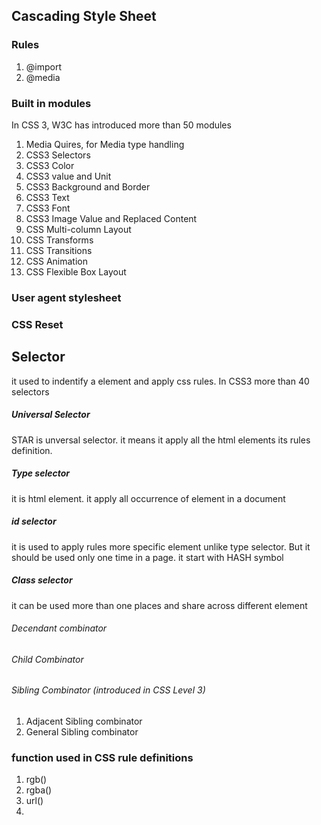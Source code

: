 ## Cascading Style Sheet

### Rules

1. @import
2. @media

### Built in modules

In CSS 3, W3C has introduced more than 50 modules

1. Media Quires, for Media type handling
2. CSS3 Selectors
3. CSS3 Color
4. CSS3 value and Unit
5. CSS3 Background and Border
6. CSS3 Text
7. CSS3 Font
8. CSS3 Image Value and Replaced Content
9. CSS Multi-column Layout
10. CSS Transforms
11. CSS Transitions
12. CSS Animation
13. CSS Flexible Box Layout

### User agent stylesheet

### CSS Reset

## Selector

it used to indentify a element and apply css rules. In CSS3 more than 40 selectors

##### Universal Selector

STAR is unversal selector. it means it apply all the html elements its rules definition.

##### Type selector

it is html element. it apply all occurrence of element in a document

##### id selector

it is used to apply rules more specific element unlike type selector. But it should be used only one time in a page. it start with HASH symbol

##### Class selector

it can be used more than one places and share across different element

###### Decendant combinator

###### Child Combinator

###### Sibling Combinator \(introduced in CSS Level 3\)

1. Adjacent Sibling combinator
2. General Sibling combinator

### function used in CSS rule definitions

1. rgb\(\)
2. rgba\(\)
3. url\(\)
4. 

